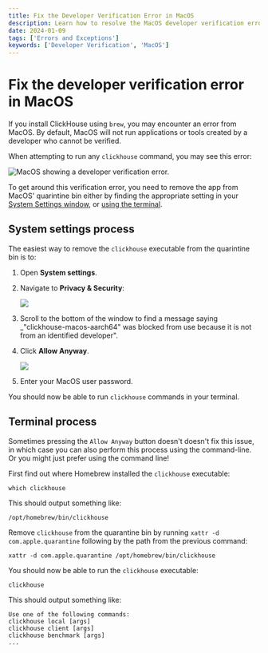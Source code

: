```yaml
---
title: Fix the Developer Verification Error in MacOS
description: Learn how to resolve the MacOS developer verification error when running ClickHouse commands, using either System Settings or the terminal.
date: 2024-01-09
tags: ['Errors and Exceptions']
keywords: ['Developer Verification', 'MacOS']
---
```


# Fix the developer verification error in MacOS

If you install ClickHouse using `brew`, you may encounter an error from MacOS. By default, MacOS will not run applications or tools created by a developer who cannot be verified. 

<!-- truncate -->

When attempting to run any `clickhouse` command, you may see this error:

![MacOS showing a developer verification error.](./images/fix-the-developer-verification-error-in-macos/dev-verification-error.png)

To get around this verification error, you need to remove the app from MacOS' quarintine bin either by finding the appropriate setting in your [System Settings window](#system-settings-process), or [using the terminal](#terminal-process).

## System settings process

The easiest way to remove the `clickhouse` executable from the quarintine bin is to:

1. Open **System settings**.
1. Navigate to **Privacy & Security**:

    ![](./images/fix-the-developer-verification-error-in-macos/privacy-and-security-default-view.png)

1. Scroll to the bottom of the window to find a message saying _"clickhouse-macos-aarch64" was blocked from use because it is not from an identified developer".
1. Click **Allow Anyway**.

    ![](./images/fix-the-developer-verification-error-in-macos/privacy-and-security-screen-allow-anyway.png)

1. Enter your MacOS user password.

You should now be able to run `clickhouse` commands in your terminal.

## Terminal process

Sometimes pressing the `Allow Anyway` button doesn't doesn't fix this issue, in which case you can also perform this process using the command-line.
Or you might just prefer using the command line!

First find out where Homebrew installed the `clickhouse` executable:

```shell
which clickhouse
```

This should output something like:

```shell
/opt/homebrew/bin/clickhouse
```

Remove `clickhouse` from the quarantine bin by running `xattr -d com.apple.quarantine` following by the path from the previous command:

```shell
xattr -d com.apple.quarantine /opt/homebrew/bin/clickhouse
```

You should now be able to run the `clickhouse` executable:

```shell
clickhouse
```

This should output something like:

```
Use one of the following commands:
clickhouse local [args]
clickhouse client [args]
clickhouse benchmark [args]
...
```
